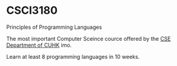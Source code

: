 # CSCI3180
Principles of Programming Languages

The most important Computer Sceince cource offered by the [CSE Department of CUHK](http://www.cse.cuhk.edu.hk/v7/en/index.html) imo.

Learn at least 8 programming languages in 10 weeks.
